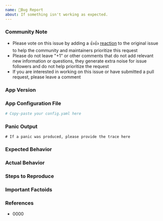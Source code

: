 ```yaml
---
name: 🐛Bug Report
about: If something isn't working as expected.
---
```


### Community Note

- Please vote on this issue by adding a 👍:+1:
  [reaction](https://blog.github.com/2016-03-10-add-reactions-to-pull-requests-issues-and-comments/)
  to the original issue to help the community and maintainers prioritize this request
- Please do not leave "+1" or other comments that do not add relevant new information or questions,
  they generate extra noise for issue followers and do not help prioritize the request
- If you are interested in working on this issue or have submitted a pull request, please leave a
  comment

<!--- Thank you for keeping this note for the community --->

### App Version

<!--- Please list the release you are using. If you are not running the latest release, please upgrade
because your issue may have already been fixed. --->

### App Configuration File

<!--- Information about code formatting: https://help.github.com/articles/basic-writing-and-formatting-syntax/#quoting-code --->

```yaml
# Copy-paste your config.yaml here
```

### Panic Output

```
# If a panic was produced, please provide the trace here
```

### Expected Behavior

<!--- What should have happened? --->

### Actual Behavior

<!--- What actually happened? --->

### Steps to Reproduce

<!--- Please list the steps required to reproduce the issue. --->

### Important Factoids

<!--- Are there anything atypical about your accounts that we should know? --->

### References

<!---
Information about referencing Github Issues: https://help.github.com/articles/basic-writing-and-formatting-syntax/#referencing-issues-and-pull-requests

Are there any other GitHub issues (open or closed) or pull requests that should be linked here? Vendor documentation? For example:
--->

- 0000
